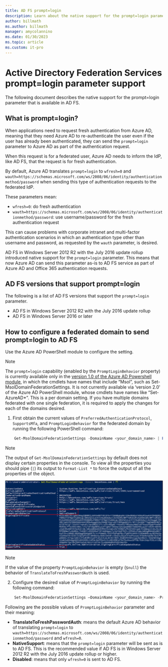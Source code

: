 ```yaml
---
title: AD FS prompt=login
description: Learn about the native support for the prompt=login parameter that is available in AD FS.
author: billmath
ms.author: billmath
manager: amycolannino
ms.date: 01/30/2023
ms.topic: article
ms.custom: it-pro
---
```


# Active Directory Federation Services prompt=login parameter support

The following document describes the native support for the prompt=login parameter that is available in AD FS.

## What is prompt=login?

When applications need to request fresh authentication from Azure AD, meaning that they need Azure AD to re-authenticate the user even if the user has already been authenticated, they can send the `prompt=login` parameter to Azure AD as part of the authentication request.

When this request is for a federated user, Azure AD needs to inform the IdP, like AD FS, that the request is for fresh authentication.

By default, Azure AD translates `prompt=login` to `wfresh=0` and `wauth=https://schemas.microsoft.com/ws/2008/06/identity/authenticationmethod/password` when sending this type of authentication requests to the federated IdP.

These parameters mean:

- `wfresh=0`: do fresh authentication
- `wauth=https://schemas.microsoft.com/ws/2008/06/identity/authenticationmethod/password`: use username/password for the fresh authentication request

This can cause problems with corporate intranet and multi-factor authentication scenarios in which an authentication type other than username and password, as  requested by the `wauth` parameter, is desired.

AD FS in Windows Server 2012 R2 with the July 2016 update rollup introduced native support for the `prompt=login` parameter. This means that now Azure AD can send this parameter as-is to AD FS service as part of Azure AD and Office 365 authentication requests.

## AD FS versions that support prompt=login

The following is a list of AD FS versions that support the `prompt=login` parameter.

- AD FS in Windows Server 2012 R2 with the July 2016 update rollup
- AD FS in Windows Server 2016 or later 

## How to configure a federated domain to send prompt=login to AD FS

Use the Azure AD PowerShell module to configure the setting.

> [!NOTE]
> The `prompt=login` capability (enabled by the `PromptLoginBehavior` property) is currently available only in the [version 1.0 of the Azure AD Powershell module](https://connect.microsoft.com/site1164/Downloads/DownloadDetails.aspx?DownloadID=59185), in which the cmdlets have names that include “Msol”, such as Set-MsolDomainFederationSettings.  It is not currently available via ‘version 2.0' of the Azure AD PowerShell module, whose cmdlets have names like “Set-AzureAD\*”. This is a per domain setting. If you have multiple domains federated with one single federation, it is required to apply the changes for each of the domains desired.

1. First obtain the current values of `PreferredAuthenticationProtocol`, `SupportsMfa`, and `PromptLoginBehavior` for the federated domain by running the following PowerShell command:

```powershell
    Get-MsolDomainFederationSettings -DomainName <your_domain_name> | Format-List *
```

> [!NOTE]
> The output of `Get-MsolDomainFederationSettings` by default does not display certain properties in the console. To view all the properties you should pipe (`|`) its output to `Format-List *` to force the output of all the properties of the object.

![Get-MsolDomainFederationSettings](media/AD-FS-Prompt-Login/GetMsol.png)

> [!NOTE]
> If the value of the property `PromptLoginBehavior` is empty (`$null`) the behavior of `TranslateToFreshPasswordAuth` is used.

2. Configure the desired value of `PromptLoginBehavior` by running the following command:

```powershell
    Set-MsolDomainFederationSettings –DomainName <your_domain_name> -PreferredAuthenticationProtocol <current_value_from_step1> -SupportsMfa <current_value_from_step1> -PromptLoginBehavior <TranslateToFreshPasswordAuth|NativeSupport|Disabled>
```

Following are the possible values of `PromptLoginBehavior` parameter and their meaning:

- **TranslateToFreshPasswordAuth**: means the default Azure AD behavior of translating `prompt=login` to `wauth=https://schemas.microsoft.com/ws/2008/06/identity/authenticationmethod/password` and `wfresh=0`.
- **NativeSupport**: means that the `prompt=login` parameter will be sent as is to AD FS. This is the recommended value if AD FS is in Windows Server 2012 R2 with the July 2016 update rollup or higher.
- **Disabled**: means that only `wfresh=0` is sent to AD FS.
